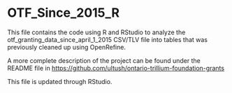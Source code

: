 # OTF_Since_2015_R
This file contains the code using R and RStudio to analyze the otf_granting_data_since_april_1_2015 CSV/TLV file into tables that was previously cleaned up using OpenRefine.

A more complete description of the project can be found under the README file in https://github.com/ultush/ontario-trillium-foundation-grants

This file is updated through RStudio.
